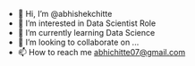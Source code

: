 - 👋 Hi, I’m @abhishekchitte
- 👀 I’m interested in Data Scientist Role
- 🌱 I’m currently learning Data Science
- 💞️ I’m looking to collaborate on ...
- 📫 How to reach me abhichitte07@gmail.com

<!---
abhishekchitte/abhishekchitte is a ✨ special ✨ repository because its `README.md` (this file) appears on your GitHub profile.
You can click the Preview link to take a look at your changes.
--->

